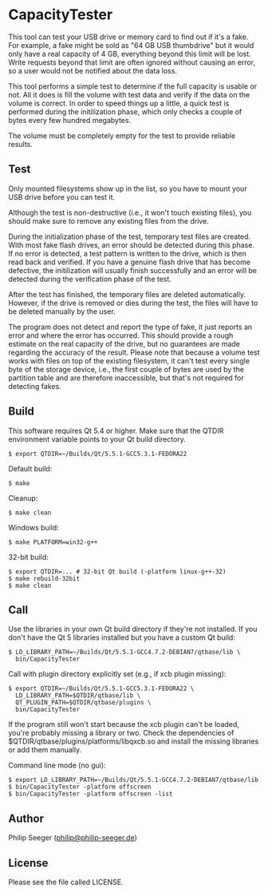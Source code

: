 CapacityTester
==============

This tool can test your USB drive or memory card to find out if it's a fake.
For example, a fake might be sold as "64 GB USB thumbdrive"
but it would only have a real capacity of 4 GB, everything beyond this limit
will be lost. Write requests beyond that limit are often ignored without
causing an error, so a user would not be notified about the data loss.

This tool performs a simple test to determine if the full capacity
is usable or not. All it does is fill the volume with test data
and verify if the data on the volume is correct.
In order to speed things up a little, a quick test is performed during
the initilization phase, which only checks a couple of bytes
every few hundred megabytes.

The volume must be completely empty for the test to provide reliable results.



Test
----

Only mounted filesystems show up in the list,
so you have to mount your USB drive before you can test it.

Although the test is non-destructive (i.e., it won't touch existing files),
you should make sure to remove any existing files from the drive.

During the initialization phase of the test,
temporary test files are created.
With most fake flash drives, an error should be detected during this phase.
If no error is detected, a test pattern is written to the drive,
which is then read back and verified.
If you have a genuine flash drive that has become defective,
the initilization will usually finish successfully and
an error will be detected during the verification phase of the test.

After the test has finished, the temporary files are deleted automatically.
However, if the drive is removed or dies during the test,
the files will have to be deleted manually by the user.

The program does not detect and report the type of fake,
it just reports an error and where the error has occurred.
This should provide a rough estimate on the real capacity of the drive,
but no guarantees are made regarding the accuracy of the result.
Please note that because a volume test works with files on top of the
existing filesystem, it can't test every single byte of the storage device,
i.e., the first couple of bytes are used by the partition table and
are therefore inaccessible, but that's not required for detecting fakes.



Build
-----

This software requires Qt 5.4 or higher.
Make sure that the QTDIR environment variable points
to your Qt build directory.

    $ export QTDIR=~/Builds/Qt/5.5.1-GCC5.3.1-FEDORA22

Default build:

    $ make

Cleanup:

    $ make clean

Windows build:

    $ make PLATFORM=win32-g++

32-bit build:

    $ export QTDIR=... # 32-bit Qt build (-platform linux-g++-32)
    $ make rebuild-32bit
    $ make clean



Call
----

Use the libraries in your own Qt build directory if they're not installed.
If you don't have the Qt 5 libraries installed but you have a custom Qt build:

    $ LD_LIBRARY_PATH=~/Builds/Qt/5.5.1-GCC4.7.2-DEBIAN7/qtbase/lib \
      bin/CapacityTester

Call with plugin directory explicitly set (e.g., if xcb plugin missing):

    $ export QTDIR=~/Builds/Qt/5.5.1-GCC5.3.1-FEDORA22 \
      LD_LIBRARY_PATH=$QTDIR/qtbase/lib \
      QT_PLUGIN_PATH=$QTDIR/qtbase/plugins \
      bin/CapacityTester

If the program still won't start because the xcb plugin can't be loaded,
you're probably missing a library or two.
Check the dependencies of $QTDIR/qtbase/plugins/platforms/libqxcb.so
and install the missing libraries or add them manually.

Command line mode (no gui):

    $ export LD_LIBRARY_PATH=~/Builds/Qt/5.5.1-GCC4.7.2-DEBIAN7/qtbase/lib
    $ bin/CapacityTester -platform offscreen
    $ bin/CapacityTester -platform offscreen -list



Author
------

Philip Seeger (philip@philip-seeger.de)



License
-------

Please see the file called LICENSE.



